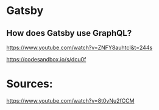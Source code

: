 # Gatsby

## How does Gatsby use GraphQL?
https://www.youtube.com/watch?v=ZNFY8auhtcI&t=244s

https://codesandbox.io/s/dcu0f

# Sources:

https://www.youtube.com/watch?v=8t0vNu2fCCM
